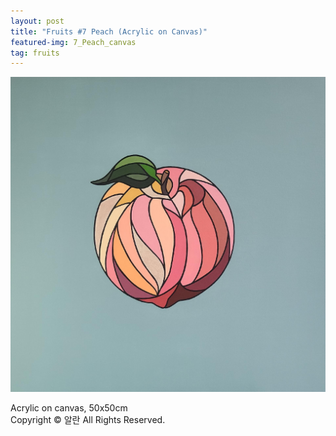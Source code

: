 ```yaml
---
layout: post
title: "Fruits #7 Peach (Acrylic on Canvas)"
featured-img: 7_Peach_canvas
tag: fruits
---
```


![](/assets/img/posts/7_Peach_canvas.jpg)

Acrylic on canvas, 50x50cm  
Copyright © 알란 All Rights Reserved.
